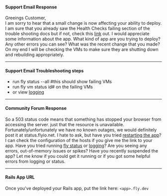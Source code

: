 #### Support Email Response

Greeings Customer, <br>
I am sorry to hear that a small change is now affecting your ability to deploy. I am sure that you already saw the Health Checks failing section of the trouble shooting docs but if not, check this [link](https://fly.io/docs/getting-started/troubleshooting/#health-checks-failing) out. I would appreciate some information about the app. What kind of app are you trying to deploy? Any other errors you can see? What was the recent change that you made? On my end I will be checking the VMs to make sure they are shutting down and rebuilding appropriately.

---

#### Support Email Troubleshooting steps
- run fly status --all #this should show failing VMs
- run fly vm status id# on the failing VMs
- or view [logging](https://fly.io/docs/flyctl/logs/)


---

#### Community Forum Response

So a 503 status code means that something has stopped your browser from accessing the server. just that the resource is unavailable. Fortunately/unfortunately we have no known outages, we would definitely post it at status.flyio.net. I hate to ask, but have you tried [restarting the app](https://fly.io/docs/apps/restart/)? I can check the configuration of the hosts if you give me the link to your app.
Have you tried running [fly status](https://fly.io/docs/getting-started/working-with-fly-apps/#check-deployment-status) or [logging](https://fly.io/docs/flyctl/logs/)? Are you seeing any errors, out-of-memory issues or spikes? Have you recently suspended the app?
Let me know if you could get it running or if you got some helpful errors from logging or status.

---

#### Rails App URL

Once you've deployed your Rails app, put the link here: `<app>.fly.dev`
